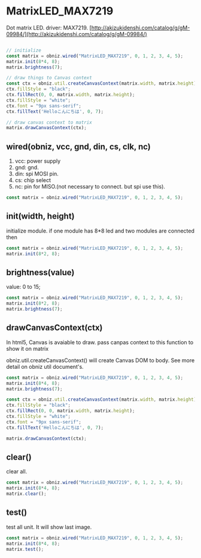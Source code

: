 # MatrixLED_MAX7219
Dot matrix LED. driver: MAX7219.
[http://akizukidenshi.com/catalog/g/gM-09984/](http://akizukidenshi.com/catalog/g/gM-09984/)

```Javascript

// initialize
const matrix = obniz.wired("MatrixLED_MAX7219", 0, 1, 2, 3, 4, 5);
matrix.init(8*4, 8);
matrix.brightness(7);

// draw things to Canvas context
const ctx = obniz.util.createCanvasContext(matrix.width, matrix.height);
ctx.fillStyle = "black";
ctx.fillRect(0, 0, matrix.width, matrix.height);
ctx.fillStyle = "white";
ctx.font = "9px sans-serif";
ctx.fillText('Helloこんにちは', 0, 7);

// draw canvas context to matrix
matrix.drawCanvasContext(ctx);
```

## wired(obniz, vcc, gnd, din, cs, clk, nc)

1. vcc: power supply
2. gnd: gnd.
3. din: spi MOSI pin.
4. cs: chip select
5. nc: pin for MISO.(not necessary to connect. but spi use this).

```Javascript
const matrix = obniz.wired("MatrixLED_MAX7219", 0, 1, 2, 3, 4, 5);
```

## init(width, height)
initialize module.
if one module has 8*8 led and two modules are connected then
```Javascript
const matrix = obniz.wired("MatrixLED_MAX7219", 0, 1, 2, 3, 4, 5);
matrix.init(8*2, 8);
```

## brightness(value)
value: 0 to 15;

```Javascript
const matrix = obniz.wired("MatrixLED_MAX7219", 0, 1, 2, 3, 4, 5);
matrix.init(8*2, 8);
matrix.brightness(7);
```

## drawCanvasContext(ctx)
In html5, Canvas is avaiable to draw.
pass canpas context to this function to show it on matrix

obniz.util.createCanvasContext() will create Canvas DOM to body.
See more detail on obniz util document's.

```Javascript
const matrix = obniz.wired("MatrixLED_MAX7219", 0, 1, 2, 3, 4, 5);
matrix.init(8*4, 8);
matrix.brightness(7);

const ctx = obniz.util.createCanvasContext(matrix.width, matrix.height);
ctx.fillStyle = "black";
ctx.fillRect(0, 0, matrix.width, matrix.height);
ctx.fillStyle = "white";
ctx.font = "9px sans-serif";
ctx.fillText('Helloこんにちは', 0, 7);

matrix.drawCanvasContext(ctx);
```

## clear()
clear all.

```Javascript
const matrix = obniz.wired("MatrixLED_MAX7219", 0, 1, 2, 3, 4, 5);
matrix.init(8*4, 8);
matrix.clear();
```

## test()
test all unit.
It will show last image.

```Javascript
const matrix = obniz.wired("MatrixLED_MAX7219", 0, 1, 2, 3, 4, 5);
matrix.init(8*4, 8);
matrix.test();
```